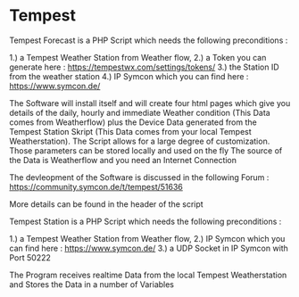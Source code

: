 # Tempest

Tempest Forecast is a PHP Script which needs the following preconditions :

1.) a Tempest Weather Station from Weather flow, 
2.) a Token you can generate here : https://tempestwx.com/settings/tokens/ 
3.) the Station ID from the weather station 
4.) IP Symcon which you can find here : https://www.symcon.de/

The Software will install itself and will create four html pages which give you details of the daily, hourly and immediate Weather condition 
(This Data comes from Weatherflow) plus the Device Data generated from the Tempest Station Skript (This Data comes from your local Tempest Weatherstation).
The Script allows for a large degree of customization. Those parameters can be stored locally and  used on the fly
The source of the Data is Weatherflow and you need an Internet Connection

The devleopment of the Software is discussed in the following Forum : https://community.symcon.de/t/tempest/51636

More details can be found in the header of the script 


Tempest Station is a PHP Script which needs the following preconditions :

1.) a Tempest Weather Station from Weather flow, 
2.) IP Symcon which you can find here : https://www.symcon.de/
3.) a UDP Socket in IP Symcon with Port 50222

The Program receives realtime Data from the local Tempest Weatherstation and Stores the Data in a number of Variables
